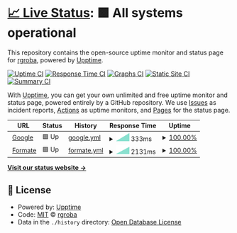 # [📈 Live Status](https://rgroba.github.io/estado_webs): <!--live status--> **🟩 All systems operational**

This repository contains the open-source uptime monitor and status page for [rgroba](https://rgroba.github.io/estado_webs), powered by [Upptime](https://github.com/upptime/upptime).

[![Uptime CI](https://github.com/rgroba/estado_webs/workflows/Uptime%20CI/badge.svg)](https://github.com/rgroba/estado_webs/actions?query=workflow%3A%22Uptime+CI%22)
[![Response Time CI](https://github.com/rgroba/estado_webs/workflows/Response%20Time%20CI/badge.svg)](https://github.com/rgroba/estado_webs/actions?query=workflow%3A%22Response+Time+CI%22)
[![Graphs CI](https://github.com/rgroba/estado_webs/workflows/Graphs%20CI/badge.svg)](https://github.com/rgroba/estado_webs/actions?query=workflow%3A%22Graphs+CI%22)
[![Static Site CI](https://github.com/rgroba/estado_webs/workflows/Static%20Site%20CI/badge.svg)](https://github.com/rgroba/estado_webs/actions?query=workflow%3A%22Static+Site+CI%22)
[![Summary CI](https://github.com/rgroba/estado_webs/workflows/Summary%20CI/badge.svg)](https://github.com/rgroba/estado_webs/actions?query=workflow%3A%22Summary+CI%22)

With [Upptime](https://upptime.js.org), you can get your own unlimited and free uptime monitor and status page, powered entirely by a GitHub repository. We use [Issues](https://github.com/rgroba/estado_webs/issues) as incident reports, [Actions](https://github.com/rgroba/estado_webs/actions) as uptime monitors, and [Pages](https://rgroba.github.io/estado_webs) for the status page.

<!--start: status pages-->
<!-- This summary is generated by Upptime (https://github.com/upptime/upptime) -->
<!-- Do not edit this manually, your changes will be overwritten -->
<!-- prettier-ignore -->
| URL | Status | History | Response Time | Uptime |
| --- | ------ | ------- | ------------- | ------ |
| <img alt="" src="https://favicons.githubusercontent.com/www.google.com" height="13"> [Google](https://www.google.com) | 🟩 Up | [google.yml](https://github.com/rgroba/estado_webs/commits/HEAD/history/google.yml) | <details><summary><img alt="Response time graph" src="./graphs/google/response-time-week.png" height="20"> 333ms</summary><br><a href="https://rgroba.github.io/estado_webs/history/google"><img alt="Response time 333" src="https://img.shields.io/endpoint?url=https%3A%2F%2Fraw.githubusercontent.com%2Frgroba%2Festado_webs%2FHEAD%2Fapi%2Fgoogle%2Fresponse-time.json"></a><br><a href="https://rgroba.github.io/estado_webs/history/google"><img alt="24-hour response time 361" src="https://img.shields.io/endpoint?url=https%3A%2F%2Fraw.githubusercontent.com%2Frgroba%2Festado_webs%2FHEAD%2Fapi%2Fgoogle%2Fresponse-time-day.json"></a><br><a href="https://rgroba.github.io/estado_webs/history/google"><img alt="7-day response time 333" src="https://img.shields.io/endpoint?url=https%3A%2F%2Fraw.githubusercontent.com%2Frgroba%2Festado_webs%2FHEAD%2Fapi%2Fgoogle%2Fresponse-time-week.json"></a><br><a href="https://rgroba.github.io/estado_webs/history/google"><img alt="30-day response time 333" src="https://img.shields.io/endpoint?url=https%3A%2F%2Fraw.githubusercontent.com%2Frgroba%2Festado_webs%2FHEAD%2Fapi%2Fgoogle%2Fresponse-time-month.json"></a><br><a href="https://rgroba.github.io/estado_webs/history/google"><img alt="1-year response time 333" src="https://img.shields.io/endpoint?url=https%3A%2F%2Fraw.githubusercontent.com%2Frgroba%2Festado_webs%2FHEAD%2Fapi%2Fgoogle%2Fresponse-time-year.json"></a></details> | <details><summary><a href="https://rgroba.github.io/estado_webs/history/google">100.00%</a></summary><a href="https://rgroba.github.io/estado_webs/history/google"><img alt="All-time uptime 100.00%" src="https://img.shields.io/endpoint?url=https%3A%2F%2Fraw.githubusercontent.com%2Frgroba%2Festado_webs%2FHEAD%2Fapi%2Fgoogle%2Fuptime.json"></a><br><a href="https://rgroba.github.io/estado_webs/history/google"><img alt="24-hour uptime 100.00%" src="https://img.shields.io/endpoint?url=https%3A%2F%2Fraw.githubusercontent.com%2Frgroba%2Festado_webs%2FHEAD%2Fapi%2Fgoogle%2Fuptime-day.json"></a><br><a href="https://rgroba.github.io/estado_webs/history/google"><img alt="7-day uptime 100.00%" src="https://img.shields.io/endpoint?url=https%3A%2F%2Fraw.githubusercontent.com%2Frgroba%2Festado_webs%2FHEAD%2Fapi%2Fgoogle%2Fuptime-week.json"></a><br><a href="https://rgroba.github.io/estado_webs/history/google"><img alt="30-day uptime 100.00%" src="https://img.shields.io/endpoint?url=https%3A%2F%2Fraw.githubusercontent.com%2Frgroba%2Festado_webs%2FHEAD%2Fapi%2Fgoogle%2Fuptime-month.json"></a><br><a href="https://rgroba.github.io/estado_webs/history/google"><img alt="1-year uptime 100.00%" src="https://img.shields.io/endpoint?url=https%3A%2F%2Fraw.githubusercontent.com%2Frgroba%2Festado_webs%2FHEAD%2Fapi%2Fgoogle%2Fuptime-year.json"></a></details>
| <img alt="" src="https://favicons.githubusercontent.com/formate.es" height="13"> [Formate](https://formate.es) | 🟩 Up | [formate.yml](https://github.com/rgroba/estado_webs/commits/HEAD/history/formate.yml) | <details><summary><img alt="Response time graph" src="./graphs/formate/response-time-week.png" height="20"> 2131ms</summary><br><a href="https://rgroba.github.io/estado_webs/history/formate"><img alt="Response time 2131" src="https://img.shields.io/endpoint?url=https%3A%2F%2Fraw.githubusercontent.com%2Frgroba%2Festado_webs%2FHEAD%2Fapi%2Fformate%2Fresponse-time.json"></a><br><a href="https://rgroba.github.io/estado_webs/history/formate"><img alt="24-hour response time 2251" src="https://img.shields.io/endpoint?url=https%3A%2F%2Fraw.githubusercontent.com%2Frgroba%2Festado_webs%2FHEAD%2Fapi%2Fformate%2Fresponse-time-day.json"></a><br><a href="https://rgroba.github.io/estado_webs/history/formate"><img alt="7-day response time 2131" src="https://img.shields.io/endpoint?url=https%3A%2F%2Fraw.githubusercontent.com%2Frgroba%2Festado_webs%2FHEAD%2Fapi%2Fformate%2Fresponse-time-week.json"></a><br><a href="https://rgroba.github.io/estado_webs/history/formate"><img alt="30-day response time 2131" src="https://img.shields.io/endpoint?url=https%3A%2F%2Fraw.githubusercontent.com%2Frgroba%2Festado_webs%2FHEAD%2Fapi%2Fformate%2Fresponse-time-month.json"></a><br><a href="https://rgroba.github.io/estado_webs/history/formate"><img alt="1-year response time 2131" src="https://img.shields.io/endpoint?url=https%3A%2F%2Fraw.githubusercontent.com%2Frgroba%2Festado_webs%2FHEAD%2Fapi%2Fformate%2Fresponse-time-year.json"></a></details> | <details><summary><a href="https://rgroba.github.io/estado_webs/history/formate">100.00%</a></summary><a href="https://rgroba.github.io/estado_webs/history/formate"><img alt="All-time uptime 100.00%" src="https://img.shields.io/endpoint?url=https%3A%2F%2Fraw.githubusercontent.com%2Frgroba%2Festado_webs%2FHEAD%2Fapi%2Fformate%2Fuptime.json"></a><br><a href="https://rgroba.github.io/estado_webs/history/formate"><img alt="24-hour uptime 100.00%" src="https://img.shields.io/endpoint?url=https%3A%2F%2Fraw.githubusercontent.com%2Frgroba%2Festado_webs%2FHEAD%2Fapi%2Fformate%2Fuptime-day.json"></a><br><a href="https://rgroba.github.io/estado_webs/history/formate"><img alt="7-day uptime 100.00%" src="https://img.shields.io/endpoint?url=https%3A%2F%2Fraw.githubusercontent.com%2Frgroba%2Festado_webs%2FHEAD%2Fapi%2Fformate%2Fuptime-week.json"></a><br><a href="https://rgroba.github.io/estado_webs/history/formate"><img alt="30-day uptime 100.00%" src="https://img.shields.io/endpoint?url=https%3A%2F%2Fraw.githubusercontent.com%2Frgroba%2Festado_webs%2FHEAD%2Fapi%2Fformate%2Fuptime-month.json"></a><br><a href="https://rgroba.github.io/estado_webs/history/formate"><img alt="1-year uptime 100.00%" src="https://img.shields.io/endpoint?url=https%3A%2F%2Fraw.githubusercontent.com%2Frgroba%2Festado_webs%2FHEAD%2Fapi%2Fformate%2Fuptime-year.json"></a></details>

<!--end: status pages-->

[**Visit our status website →**](https://rgroba.github.io/estado_webs)

## 📄 License

- Powered by: [Upptime](https://github.com/upptime/upptime)
- Code: [MIT](./LICENSE) © [rgroba](https://rgroba.github.io/estado_webs)
- Data in the `./history` directory: [Open Database License](https://opendatacommons.org/licenses/odbl/1-0/)
